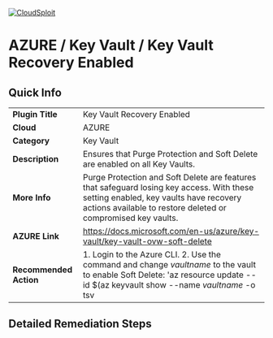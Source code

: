 [![CloudSploit](https://cloudsploit.com/img/logo-new-big-text-100.png "CloudSploit")](https://cloudsploit.com)

# AZURE / Key Vault / Key Vault Recovery Enabled

## Quick Info

| | |
|-|-|
| **Plugin Title** | Key Vault Recovery Enabled |
| **Cloud** | AZURE |
| **Category** | Key Vault |
| **Description** | Ensures that Purge Protection and Soft Delete are enabled on all Key Vaults. |
| **More Info** | Purge Protection and Soft Delete are features that safeguard losing key access. With these setting enabled, key vaults have recovery actions available to restore deleted or compromised key vaults. |
| **AZURE Link** | https://docs.microsoft.com/en-us/azure/key-vault/key-vault-ovw-soft-delete |
| **Recommended Action** | 1. Login to the Azure CLI. 2. Use the command and change *vaultname* to the vault to enable Soft Delete: 'az resource update --id $(az keyvault show --name *vaultname* -o tsv | awk '{print $1}') --set properties.enableSoftDelete=true'. 3. Use the command and change *vaultname* to the vault to enable Surge Protection: 'az resource update --id $(az keyvault show --name *vaultname* -o tsv | awk '{print $1}') --set properties.enablePurgeProtection=true' |

## Detailed Remediation Steps

